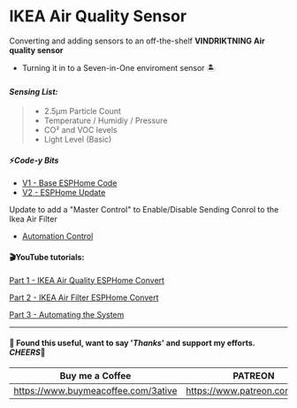 # IKEA Air Quality Sensor
Converting and adding sensors to an off-the-shelf **VINDRIKTNING Air quality sensor**

- Turning it in to a Seven-in-One enviroment sensor 🏝

#### _Sensing List:_

> - 2.5μm Particle Count
> - Temperature / Humidiy / Pressure
> - CO² and VOC levels
> - Light Level (Basic)


#### ⚡*Code-y Bits*
- [V1 - Base ESPHome Code](https://github.com/3ative/IKEA-Air-Quality-Sensor/blob/main/ikea_aq_v1.yaml)
- [V2 - ESPHome Update](https://github.com/3ative/IKEA-Air-Quality-Sensor/blob/main/ikea_aq_v2.yaml)

Update to add a "Master Control" to Enable/Disable Sending Conrol to the Ikea Air Filter
- [Automation Control](https://github.com/3ative/IKEA-Air-Quality-Sensor/blob/main/Automation_Master.yaml)




#### 🎬YouTube tutorials:
[Part 1 - IKEA Air Quality ESPHome Convert](https://youtu.be/YmqtMTO5NVc)

[Part 2 - IKEA Air Filter ESPHome Convert](https://youtu.be/WB4xxhgggHQ)

[Part 3 - Automating the System](https://youtu.be/AnHLN7i5Fx4)


___

#### 💖 Found this useful, want to say '*Thanks*' and support my efforts. *CHEERS*🍺
| Buy me a Coffee | PATREON |
|-----------------|---------|
| https://www.buymeacoffee.com/3ative | https://www.patreon.com/3ative |
